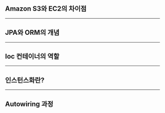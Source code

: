 ## Amazon S3와 EC2의 차이점

---

## JPA와 ORM의 개념

---

## Ioc 컨테이너의 역할

---

## 인스턴스화란?

---

## Autowiring 과정
